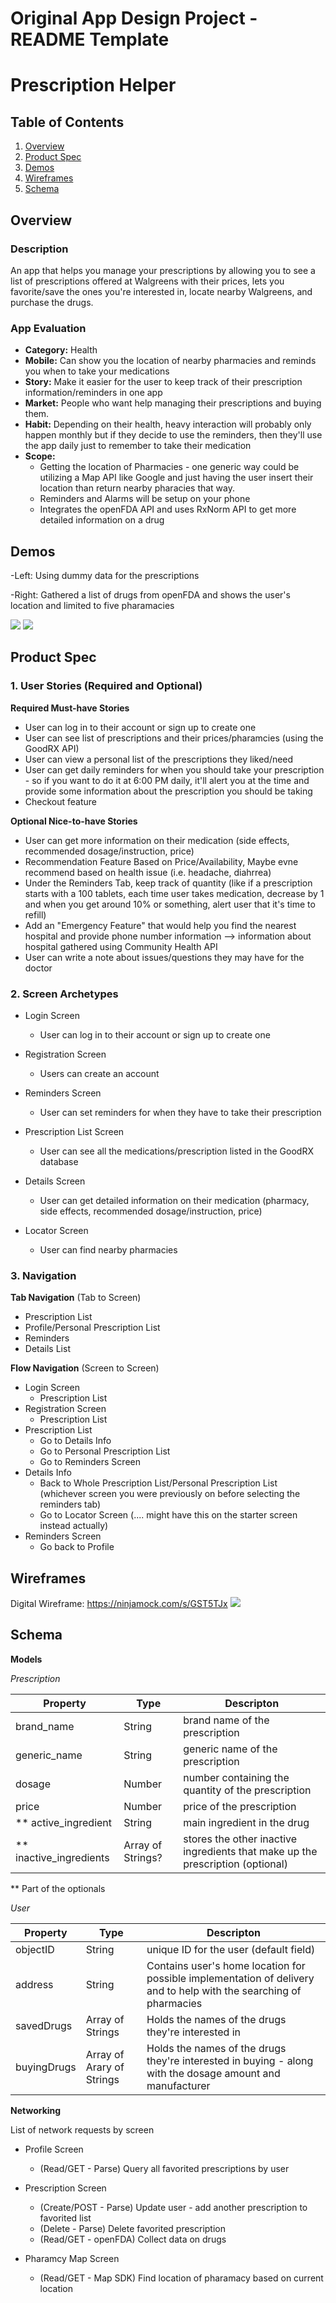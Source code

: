 Original App Design Project - README Template
===

# Prescription Helper

## Table of Contents
1. [Overview](#Overview)
1. [Product Spec](#Product-Spec)
2. [Demos](#Demos)
3. [Wireframes](#Wireframes)
4. [Schema](#Schema)

## Overview
### Description
An app that helps you manage your prescriptions by allowing you to see a list of prescriptions offered at Walgreens with their prices, lets you favorite/save the ones you're interested in, locate nearby Walgreens, and purchase the drugs.

### App Evaluation
- **Category:** Health
- **Mobile:** Can show you the location of nearby pharmacies and reminds you when to take your medications
- **Story:** Make it easier for the user to keep track of their prescription information/reminders in one app
- **Market:** People who want help managing their prescriptions and buying them. 
- **Habit:** Depending on their health, heavy interaction will probably only happen monthly but if they decide to use the reminders, then they'll use the app daily just to remember to take their medication
- **Scope:** 
    * Getting the location of Pharmacies - one generic way could be utilizing a Map API like Google and just having the user insert their location than return nearby pharacies that way. 
    * Reminders and Alarms will be setup on your phone 
    * Integrates the openFDA API and uses RxNorm API to get more detailed information on a drug

## Demos

-Left: Using dummy data for the prescriptions

-Right: Gathered a list of drugs from openFDA and shows the user's location and limited to five pharamacies

![](https://i.imgur.com/KToNJLn.gif)
![](https://i.imgur.com/KIlqZEs.gif)




## Product Spec

### 1. User Stories (Required and Optional)

**Required Must-have Stories**

* User can log in to their account or sign up to create one
* User can see list of prescriptions and their prices/pharamcies (using the GoodRX API)
* User can view a personal list of the prescriptions they liked/need 
* User can get daily reminders for when you should take your prescription - so if you want to do it at 6:00 PM daily, it'll alert you at the time and provide some information about the prescription you should be taking
* Checkout feature

**Optional Nice-to-have Stories**
*  User can get more information on their medication (side effects, recommended dosage/instruction, price)
*  Recommendation Feature Based on Price/Availability, Maybe evne recommend based on health issue (i.e. headache, diahrrea)
*  Under the Reminders Tab, keep track of quantity (like if a prescription starts with a 100 tablets, each time user takes medication, decrease by 1 and when you get around 10% or something, alert user that it's time to refill)
* Add an "Emergency Feature" that would help you find the nearest hospital and provide phone number information --> information about hospital gathered using Community Health API
* User can write a note about issues/questions they may have for the doctor

### 2. Screen Archetypes

* Login Screen
   * User can log in to their account or sign up to create one
 
* Registration Screen
    * Users can create an account

* Reminders Screen
    *  User can set reminders for when they have to take their prescription

* Prescription List Screen
    * User can see all the medications/prescription listed in the GoodRX database

* Details Screen
    *  User can get detailed information on their medication (pharmacy, side effects, recommended dosage/instruction, price)

* Locator Screen
    * User can find nearby pharmacies

### 3. Navigation

**Tab Navigation** (Tab to Screen)

* Prescription List
* Profile/Personal Prescription List
* Reminders
* Details List

**Flow Navigation** (Screen to Screen)
* Login Screen
   * Prescription List
* Registration Screen
    * Prescription List
* Prescription List
    * Go to Details Info
    * Go to Personal Prescription List
    * Go to Reminders Screen
* Details Info
    *  Back to Whole Prescription List/Personal Prescription List (whichever screen you were previously on before selecting the reminders tab)
    *  Go to Locator Screen (.... might have this on the starter screen instead actually)
* Reminders Screen
    * Go back to Profile


## Wireframes
Digital Wireframe: https://ninjamock.com/s/GST5TJx
![](https://i.imgur.com/ikpBnhi.png)


## Schema

**Models** 

*Prescription*

| Property | Type | Descripton |
| -------- | -------- | -------- |
| brand_name| String | brand name of the prescription|
| generic_name| String | generic name of the prescription
| dosage | Number | number containing the quantity of the prescription |
| price | Number | price of the prescription 
| ** active_ingredient| String | main ingredient in the drug
| ** inactive_ingredients | Array of Strings? | stores the other inactive ingredients that make up the prescription (optional)|

** Part of the optionals


*User*

| Property | Type | Descripton |
| -------- | -------- | -------- |
| objectID | String     | unique ID for the user (default field)    |
| address      | String  | Contains user's home location for possible implementation of delivery and to help with the searching of pharmacies|
| savedDrugs | Array of Strings | Holds the names of the drugs they're interested in|
| buyingDrugs | Array of Arary of Strings | Holds the names of the drugs they're interested in buying - along with the dosage amount and manufacturer|

**Networking**

List of network requests by screen

* Profile Screen
    * (Read/GET - Parse) Query all favorited prescriptions by user

* Prescription Screen
    * (Create/POST - Parse) Update user - add another prescription to favorited list
    * (Delete - Parse) Delete favorited prescription
    * (Read/GET - openFDA) Collect data on drugs

* Pharamcy Map Screen
    * (Read/GET - Map SDK) Find location of pharamacy based on current location 
